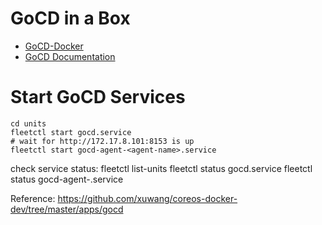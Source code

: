 GoCD in a Box
=================================

* [GoCD-Docker](https://github.com/gocd/gocd-docker)
* [GoCD Documentation](https://www.go.cd/documentation/user/current/)


Start GoCD Services
======================
    cd units
    fleetctl start gocd.service
    # wait for http://172.17.8.101:8153 is up
    fleetctl start gocd-agent-<agent-name>.service

check service status:
    fleetctl list-units
    fleetctl status gocd.service
    fleetctl status gocd-agent-<agent-name>.service

Reference: https://github.com/xuwang/coreos-docker-dev/tree/master/apps/gocd
